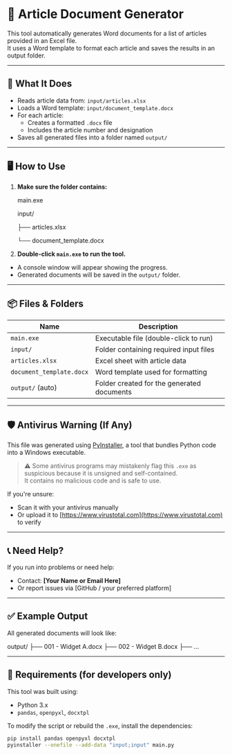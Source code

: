 # 📄 Article Document Generator

This tool automatically generates Word documents for a list of articles provided in an Excel file.  
It uses a Word template to format each article and saves the results in an output folder.

---

## 🧠 What It Does

- Reads article data from: `input/articles.xlsx`
- Loads a Word template: `input/document_template.docx`
- For each article:
  - Creates a formatted `.docx` file
  - Includes the article number and designation
- Saves all generated files into a folder named `output/`

---

## 🖥️ How to Use

1. **Make sure the folder contains:**

   main.exe

   input/

   ├── articles.xlsx

   └── document_template.docx

2. **Double-click `main.exe` to run the tool.**

- A console window will appear showing the progress.
- Generated documents will be saved in the `output/` folder.

---

## 📦 Files & Folders

| Name                     | Description                                |
| ------------------------ | ------------------------------------------ |
| `main.exe`               | Executable file (double-click to run)      |
| `input/`                 | Folder containing required input files     |
| `articles.xlsx`          | Excel sheet with article data              |
| `document_template.docx` | Word template used for formatting          |
| `output/` (auto)         | Folder created for the generated documents |

---

## 🛡️ Antivirus Warning (If Any)

This file was generated using [PyInstaller](https://www.pyinstaller.org/), a tool that bundles Python code into a Windows executable.

> ⚠️ Some antivirus programs may mistakenly flag this `.exe` as suspicious because it is unsigned and self-contained.  
> It contains no malicious code and is safe to use.

If you're unsure:

- Scan it with your antivirus manually
- Or upload it to [https://www.virustotal.com](https://www.virustotal.com) to verify

---

## 📞 Need Help?

If you run into problems or need help:

- Contact: **[Your Name or Email Here]**
- Or report issues via [GitHub / your preferred platform]

---

## ✅ Example Output

All generated documents will look like:

output/
├── 001 - Widget A.docx
├── 002 - Widget B.docx
├── ...

---

## 🧩 Requirements (for developers only)

This tool was built using:

- Python 3.x
- `pandas`, `openpyxl`, `docxtpl`

To modify the script or rebuild the `.exe`, install the dependencies:

```bash
pip install pandas openpyxl docxtpl
pyinstaller --onefile --add-data "input;input" main.py
```
